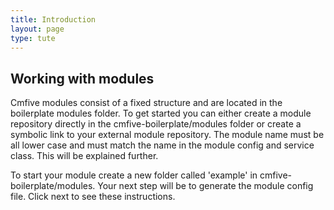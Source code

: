 ```yaml
---
title: Introduction
layout: page
type: tute
---
```


## Working with modules

Cmfive modules consist of a fixed structure and are located in the boilerplate modules folder.
To get started you can either create a module repository directly in the cmfive-boilerplate/modules folder or create a symbolic link to your external module repository.
The module name must be all lower case and must match the name in the module config and service class. This will be explained further.

To start your module create a new folder called 'example' in cmfive-boilerplate/modules.
Your next step will be to generate the module config file. Click next to see these instructions.